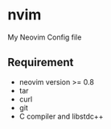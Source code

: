 
# nvim

My Neovim Config file

## Requirement

- neovim version >= 0.8
- tar
- curl
- git
- C compiler and libstdc++
